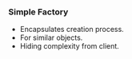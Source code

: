 ### Simple Factory

- Encapsulates creation process.
- For similar objects.
- Hiding complexity from client.